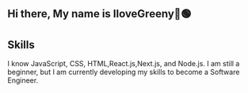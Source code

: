 ## Hi there, My name is IloveGreeny🧶🟢

## Skills


I know JavaScript, CSS, HTML,React.js,Next.js, and Node.js. I am still a beginner, but I am currently developing my skills to become a Software Engineer.
